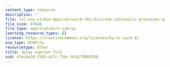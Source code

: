 ```yaml
---
content_type: resource
description: ''
file: /ol-ocw-studio-app/courses/6-262-discrete-stochastic-processes-spring-2011/47ec4a28f585a17c75bc0cb175089338_GwVjWQykCDw.srt
file_size: 97648
file_type: application/x-subrip
learning_resource_types: []
license: https://creativecommons.org/licenses/by-nc-sa/4.0/
ocw_type: OCWFile
resourcetype: Other
title: 3play caption file
uid: 47ec4a28-f585-a17c-75bc-0cb175089338
---
```

